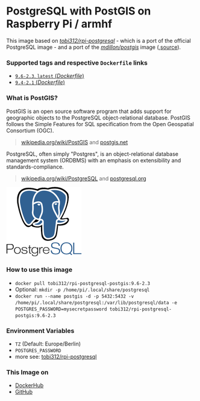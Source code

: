 # PostgreSQL with PostGIS on Raspberry Pi / armhf

This image based on [*tobi312/rpi-postgresql*](https://hub.docker.com/r/tobi312/rpi-postgresql/) - which is a port of the official PostgreSQL image - and a port of the [*mdillon/postgis*](https://hub.docker.com/r/mdillon/postgis/) image (,[source](https://github.com/appropriate/docker-postgis)).

### Supported tags and respective `Dockerfile` links
-	[`9.6-2.3`, `latest` (*Dockerfile*)](https://github.com/Tob1asDocker/rpi-postgresql-postgis/blob/master/stretch.armhf.9_6-2_3.Dockerfile)
-	[`9.4-2.1` (*Dockerfile*)](https://github.com/Tob1asDocker/rpi-postgresql-postgis/blob/master/jessie.armhf.9_4-2_1.Dockerfile)

### What is PostGIS?
PostGIS is an open source software program that adds support for geographic objects to the PostgreSQL object-relational database. PostGIS follows the Simple Features for SQL specification from the Open Geospatial Consortium (OGC).
> [wikipedia.org/wiki/PostGIS](https://en.wikipedia.org/wiki/PostGIS) and [postgis.net](http://postgis.net/)

PostgreSQL, often simply "Postgres", is an object-relational database management system (ORDBMS) with an emphasis on extensibility and standards-compliance.
> [wikipedia.org/wiki/PostgreSQL](https://en.wikipedia.org/wiki/PostgreSQL) and [postgresql.org](https://www.postgresql.org/)

![logo](https://raw.githubusercontent.com/docker-library/docs/master/postgres/logo.png)

### How to use this image
* ``` docker pull tobi312/rpi-postgresql-postgis:9.6-2.3 ```
* Optional: ``` mkdir -p /home/pi/.local/share/postgresql ```
* ``` docker run --name postgis -d -p 5432:5432 -v /home/pi/.local/share/postgresql:/var/lib/postgresql/data -e POSTGRES_PASSWORD=mysecretpassword tobi312/rpi-postgresql-postgis:9.6-2.3 ``` 

### Environment Variables
* `TZ` (Default: Europe/Berlin)
* `POSTGRES_PASSWORD`
* more see: [tobi312/rpi-postgresql](https://hub.docker.com/r/tobi312/rpi-postgresql/)

### This Image on
* [DockerHub](https://hub.docker.com/r/tobi312/rpi-postgresql-postgis/)
* [GitHub](https://github.com/Tob1asDocker/rpi-postgresql-postgis)
